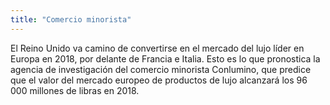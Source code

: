 ```yaml
---
title: "Comercio minorista"
---
```


El Reino Unido va camino de convertirse en el mercado del lujo líder en Europa en 2018, por delante de Francia e Italia. Esto es lo que pronostica la agencia de investigación del comercio minorista Conlumino, que predice que el valor del mercado europeo de productos de lujo alcanzará los 96 000 millones de libras en 2018. 